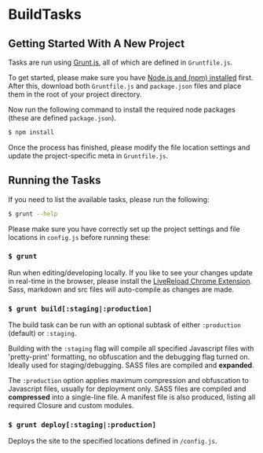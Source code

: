 BuildTasks
==========

## Getting Started With A New Project

Tasks are run using [Grunt.js](gruntjs.org), all of which are defined in `Gruntfile.js`.

To get started, please make sure you have [Node.js and (npm) installed](http://nodejs.org/) first. After this, download both `Gruntfile.js` and `package.json` files and place them in the root of your project directory.

Now run the following command to install the required node packages (these are defined `package.json`).

```bash
$ npm install
```

Once the process has finished, please modify the file location settings and update the project-specific meta in `Gruntfile.js`.

## Running the Tasks

If you need to list the available tasks, please run the following:

```bash
$ grunt --help
```

Please make sure you have correctly set up the project settings and file locations in `config.js` before running these:

### ```$ grunt```

Run when editing/developing locally. If you like to see your changes update in real-time in the browser, please install the [LiveReload Chrome Extension](https://chrome.google.com/webstore/detail/livereload/jnihajbhpnppcggbcgedagnkighmdlei). Sass, markdown and src files will auto-compile as changes are made.

### ```$ grunt build[:staging|:production]```

The build task can be run with an optional subtask of either `:production` (default) or `:staging`.

Building with the `:staging` flag will compile all specified Javascript files with 'pretty-print' formatting, no obfuscation and the debugging flag turned on. Ideally used for staging/debugging. SASS files are compiled and **expanded**.

The `:production` option applies maximum compression and obfuscation to Javascript files, usually for deployment only. SASS files are compiled and **compressed** into a single-line file. A manifest file is also produced, listing all required Closure and custom modules.

### ```$ grunt deploy[:staging|:production]```

Deploys the site to the specified locations defined in `/config.js`.
